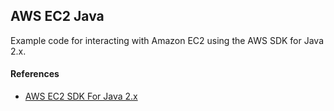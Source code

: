 ## AWS EC2 Java

Example code for interacting with Amazon EC2 using the AWS SDK for Java 2.x.

#### References

- [AWS EC2 SDK For Java 2.x](https://github.com/awsdocs/aws-doc-sdk-examples/tree/f807d60010caf3d14fe4cd0801b842fb8e9511ca/javav2/example_code/ec2)
